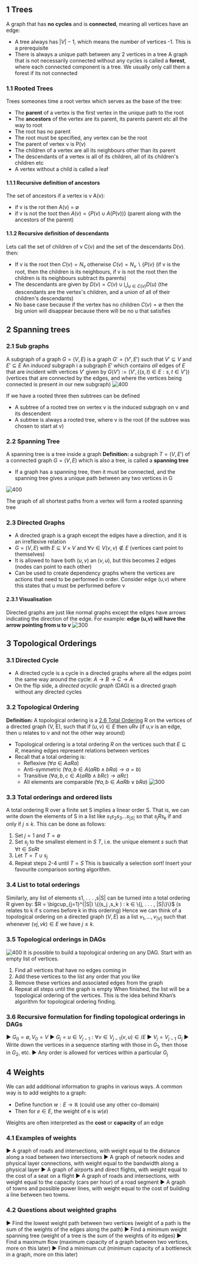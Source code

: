 
## 1 Trees
A graph that has **no cycles** and is **connected**, meaning all vertices have an edge:
- A tree always has $|V| - 1$, which means the number of vertices -1. This is a prerequisite 
- There is always a unique path between any 2 vertices in a tree
A graph that is not necessarily connected without any cycles is called a **forest**, where each connected component is a tree. We usually only call them a forest if its not connected

### 1.1 Rooted Trees
Trees someones time a root vertex which serves as the base of the tree:
- The **parent** of a vertex is the first vertex in the unique path to the root
- The **ancestors** of the vertex are its parent, its parents parent etc all the way to root
- The root has no parent
- The root must be specified, any vertex can be the root
- The parent of vertex v is P(v)
- The children of a vertex are all its neighbours other than its parent
- The descendants of a vertex is all of its children, all of its children's children etc
- A vertex without a child is called a leaf

#### 1.1.1 Recursive definition of ancestors
The set of ancestors if a vertex is v A(v):
- if v is the rot then A(v) = $\emptyset$
- if v is not the toot then $A(v) = \{P(v) \cup A(P(v))\}$ (parent along with the ancestors of the parent)

#### 1.1.2 Recursive definition of descendants
Lets call the set of children of v C(v) and the set of the descendants D(v). then:
- If v is the root then $C(v) = N_v$ otherwise $C(v) = N_v \backslash \{P(v\}$ (if v is the root, then the children is its neighbours, if v is not the root then the children is its neighbours subtract its parents)
- The descendants are given by $D(v) = C(v) \cup \bigcup_{u \in C(v)} D(u)$ (the descendants are the vertex's children, and a union of all of their children's descendants)
- No base case because if the vertex has no children $C(v) = \emptyset$ then the big union will disappear because there will be no u that satisfies

## 2 Spanning trees
### 2.1 Sub graphs
A subgraph of a graph $G = (V, E)$ is a graph $G' = (V', E')$ such that $V' \subseteq V$ and $E' \subseteq E$
An *induced* subgraph i a subgraph $E'$ which contains *all* edges of $E$ that are incident with vertices $V'$ given by $G(V') := (V', \{(s,t) \in E : s,t \in V'\})$ (vertices that are connected by the edges, and where the vertices being connected is present in our new subgraph)
![400](Pasted%20image%2020240428153907.png)

If we have a rooted three then subtrees can be defined
- A subtree of a rooted tree on vertex v is the induced subgraph on v and its descendent
- A subtree is always a rooted tree, where v is the root (if the subtree was chosen to start at v)

### 2.2 Spanning Tree
A spanning tree is a tree inside a graph
**Definition:** a subgraph $T = (V, E')$ of a connected graph $G = (V,E)$ which is also a tree, is called a **spanning tree**
- If a graph has a spanning tree, then it must be connected, and the spanning tree gives a unique path between any two vertices in G

![400](Pasted%20image%2020240428155710.png)

The graph of all shortest paths from a vertex will form a rooted spanning tree

### 2.3 Directed Graphs
- A directed graph is a graph except the edges have a direction, and it is an irreflexive relation
- $G = (V, E)$ with $E \subseteq V \times V$ and $\forall v \in V (v, v) \notin E$ (vertices cant point to themselves)
- It is allowed to have both $(u,v)$ an $(v, u)$, but this becomes 2 edges (nodes can point to each other)
- Can be used to create dependency graphs where the vertices are actions that need to be performed in order. Consider edge (u,v) where this states that u must be performed before v

#### 2.3.1 Visualisation
Directed graphs are just like normal graphs except the edges have arrows indicating the direction of the edge. For example: **edge (u,v) will have the arrow pointing from u to v**
![300](Pasted%20image%2020240428162007.png)


## 3 Topological Orderings
### 3.1 Directed Cycle
- A directed cycle is a cycle in a directed graphs where all the edges point the same way around the cycle: $A \rightarrow B \rightarrow C \rightarrow A$
- On the flip side, a *directed acyclic graph* (DAG) is a directed graph without any directed cycles

### 3.2 Topological Ordering
**Definition:** A topological ordering is a [2.6 Total Ordering](Relations%20and%20Functions.md#2.6%20Total%20Ordering) R on the vertices of a directed graph (V, E), such that if $(u,v) \in E$ then uRv (if u,v is an edge, then u relates to v and not the other way around)
- Topological ordering is a total ordering $R$ on the vertices such that $E \subseteq R$, meaning edges represent relations between vertices 
- Recall that a total ordering is:
	- Reflexive $(∀a ∈ A aRa)$
	- Anti-symmetric $(∀a, b ∈ A (aRb ∧ bRa) → a = b)$
	- Transitive $(∀a, b, c ∈ A (aRb ∧ bRc) → aRc)$
	- All elements are comparable $(∀a, b ∈ A aRb ∨ bRa)$
	![300](Pasted%20image%2020240428164412.png)

### 3.3 Total orderings and ordered lists
A total ordering R over a finite set S implies a linear order S. That is, we can write down the elements of S in a list like $s_1s_2s_3 . . .s_{|S|}$ so that $s_jRs_k$ if and only if $j ≤ k$.
This can be done as follows:
1. Set $j = 1$ and $T = ∅$
2. Set $s_j$ to the smallest element in $S \ T$, i.e. the unique element $s$ such that $∀t ∈ S sRt$
3. Let $T = T ∪ s_j$
4. Repeat steps 2-4 until $T = S$
This is basically a selection sort! Insert your favourite comparison sorting algorithm.

### 3.4 List to total orderings
Similarly, any list of elements s1, . . . ,s|S| can be turned into a total ordering R given by:
$R = \bigcup_{j=1}^{|S|} \{(s_j ,s_k ) : k ∈ \{j, . . . , |S|\}\}$ (s relates to k if s comes before k in this ordering)
Hence we can think of a topological ordering on a directed graph $(V, E)$ as a list $v_1, . . . , v_{|V |}$
such that whenever $(vj , vk ) ∈ E$ we have $j ≤ k$.

### 3.5 Topological orderings in DAGs
![400](Pasted%20image%2020240428165831.png)
It is possible to build a topological ordering on any DAG.
Start with an empty list of vertices.
1. Find all vertices that have no edges coming in
2. Add these vertices to the list any order that you like
3. Remove these vertices and associated edges from the graph
4. Repeat all steps until the graph is empty
When finished, the list will be a topological ordering of the vertices.
This is the idea behind Khan’s algorithm for topological ordering
finding.

### 3.6 Recursive formulation for finding topological orderings in DAGs
▶ $G_0 = ∅, V_0 = V$
▶ $G_j = {u ∈ V_{j−1} : ∀v ∈ V_{j−1} (v, u) ∈/ E}$
▶ $V_j = V_{j−1} \ G_j$
▶ Write down the vertices in a sequence starting with those in $G_1$, then those in $G_2$, etc.
▶ Any order is allowed for vertices within a particular $G_j$

## 4 Weights
We can add additional information to graphs in various ways. A common way is to add weights to a graph:
- Define function $w:E \rightarrow \mathbb{R}$ (could use any other co-domain)
- Then for $e \in E$, the weight of e is $w(e)$

Weights are often interpreted as the **cost** or **capacity** of an edge

### 4.1 Examples of weights
▶ A graph of roads and intersections, with weight equal to the distance along a road between two intersections
▶ A graph of network nodes and physical layer connections, with weight equal to the bandwidth along a physical layer
▶ A graph of airports and direct flights, with weight equal to the cost of a seat on a flight
▶ A graph of roads and intersections, with weight equal to the capacity (cars per hour) of a road segment
▶ A graph of towns and possible power lines, with weight equal to the cost of building a line between two towns.

### 4.2 Questions about weighted graphs
▶ Find the lowest weight path between two vertices (weight of a path is the sum of the weights of the edges along the path)
▶ Find a minimum weight spanning tree (weight of a tree is the sum of the weights of its edges)
▶ Find a maximum flow (maximum capacity of a graph between two vertices, more on this later)
▶ Find a minimum cut (minimum capacity of a bottleneck in a graph, more on this later)